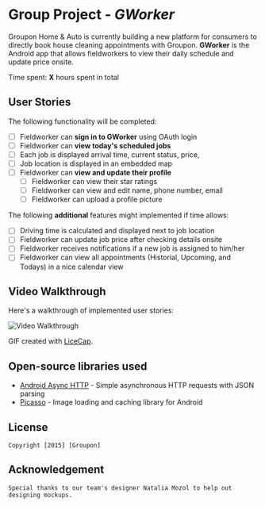 # Group Project - *GWorker*

Groupon Home & Auto is currently building a new platform for consumers to directly book house cleaning appointments with Groupon.
**GWorker** is the Android app that allows fieldworkers to view their daily schedule and update price onsite.

Time spent: **X** hours spent in total

## User Stories

The following functionality will be completed:

* [ ]	Fieldworker can **sign in to GWorker** using OAuth login
* [ ]	Fieldworker can **view today's scheduled jobs**
  * [ ] Each job is displayed arrival time, current status, price,
  * [ ] Job location is displayed in an embedded map
* [ ] Fieldworker can **view and update their profile**
  * [ ] Fieldworker can view their star ratings
  * [ ] Fieldworker can view and edit name, phone number, email
  * [ ] Fieldworker can upload a profile picture

The following **additional** features might implemented if time allows:
* [ ] Driving time is calculated and displayed next to job location
* [ ] Fieldworker can update job price after checking details onsite
* [ ] Fieldworker receives notifications if a new job is assigned to him/her
* [ ] Fieldworker can view all appointments (Historial, Upcoming, and Todays) in a nice calendar view

## Video Walkthrough

Here's a walkthrough of implemented user stories:

<img src='http://i.imgur.com/link/to/your/gif/file.gif' title='Video Walkthrough' width='' alt='Video Walkthrough' />

GIF created with [LiceCap](http://www.cockos.com/licecap/).

## Open-source libraries used

- [Android Async HTTP](https://github.com/loopj/android-async-http) - Simple asynchronous HTTP requests with JSON parsing
- [Picasso](http://square.github.io/picasso/) - Image loading and caching library for Android

## License

    Copyright [2015] [Groupon]

## Acknowledgement
    Special thanks to our team's designer Natalia Mozol to help out designing mockups.